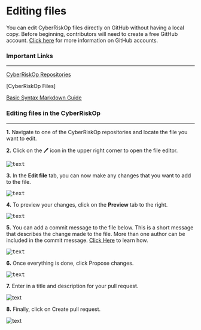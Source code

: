 # Editing files

You can edit CyberRiskOp files directly on GitHub without having a local copy. Before beginning, contributors will need to create a free GitHub account. [Click here](https://docs.github.com/en/get-started/signing-up-for-github/signing-up-for-a-new-github-account) for more information on GitHub accounts.

### Important Links
---
[CyberRiskOp Repositories](https://github.com/orgs/CyberRiskOp/repositories)

[CyberRiskOp Files]

[Basic Syntax Markdown Guide](https://www.markdownguide.org/basic-syntax)


### Editing files in the CyberRiskOp
***
**1.** Navigate to one of the CyberRiskOp repositories and locate the file you want to edit.

**2.** Click on the :pen: icon in the upper right corner to open the file editor.


<kbd>![text](https://cdn.discordapp.com/attachments/806680389322014720/899455095270420480/Screenshot_2021-10-17_202824.png)</kbd>

**3.** In the **Edit file** tab, you can now make any changes that you want to add to the file.


<kbd>![text](https://cdn.discordapp.com/attachments/806680389322014720/899443053281026088/Screenshot_2021-10-17_191935.png)</kbd>

**4.** To preview your changes, click on the **Preview** tab to the right.


<kbd>![text](https://cdn.discordapp.com/attachments/806680389322014720/899444197495570462/Screenshot_2021-10-17_192006.png)</kbd>

**5.** You can add a commit message to the file below. This is a short message that describes the change made to the file. More than one author can be included in the commit message. [Click Here](https://docs.github.com/en/github/committing-changes-to-your-project/creating-and-editing-commits/creating-a-commit-with-multiple-authors) to learn how.


<kbd>![text](https://cdn.discordapp.com/attachments/806680389322014720/899444595786670110/Screenshot_2021-10-17_192014.png)</kbd>


**6.** Once everything is done, click Propose changes.


<kbd>![text](https://cdn.discordapp.com/attachments/806680389322014720/899444845163200552/Screenshot_2021-10-17_192026.png)</kbd>

**7.** Enter in a title and description for your pull request.


<kdb>![text](https://cdn.discordapp.com/attachments/806680389322014720/899445104547340318/Screenshot_2021-10-17_192308.png)</kdb>

**8.** Finally, click on Create pull request.


<kdb>![text](https://cdn.discordapp.com/attachments/806680389322014720/899450097648173056/Screenshot_2021-10-17_192336.png)</kdb>
